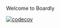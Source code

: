 Welcome to Boardly

[![codecov](https://codecov.io/gh/WuraLab/Boardly/branch/master/graph/badge.svg?token=BBO5D61MX9)](https://codecov.io/gh/WuraLab/Boardly)


